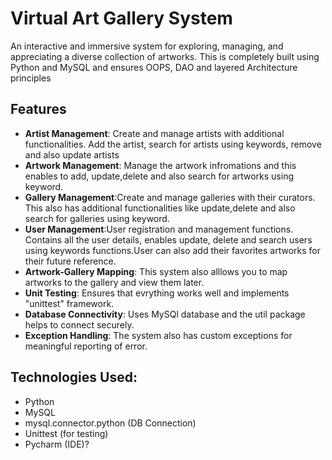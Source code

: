# Virtual Art Gallery System

An interactive and immersive system for exploring, managing, and appreciating a diverse collection of artworks. This is completely built using Python and MySQL and ensures OOPS, DAO and layered Architecture principles

## Features
- **Artist Management**: Create and manage artists with additional functionalities. Add the artist, search for artists using keywords, remove and also update artists
- **Artwork Management**: Manage the artwork infromations and this enables to add, update,delete and also search for artworks using keyword.
- **Gallery Management**:Create and manage galleries with their curators. This also has additional functionalities like update,delete and also search for galleries using keyword.
- **User Management**:User registration and management functions. Contains all the user details, enables update, delete and search users using keywords functions.User can also add their favorites artworks for their future reference.
- **Artwork-Gallery Mapping**: This system also alllows you to map artworks to the gallery and view them later.
- **Unit Testing**: Ensures that evrything works well and implements "unittest" framework.
- **Database Connectivity**: Uses MySQl database and the util package helps to connect securely.
- **Exception Handling**: The system also has custom exceptions for meaningful reporting of error.

## Technologies Used:
- Python
- MySQL
- mysql.connector.python (DB Connection)
- Unittest (for testing)
- Pycharm (IDE)?
